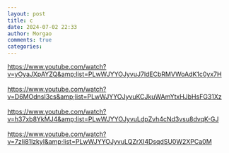 ```yaml
---
layout: post
title: c
date: 2024-07-02 22:33
author: Morgao
comments: true
categories:
---
```

https://www.youtube.com/watch?v=yOyaJXpAYZQ&amp;list=PLwWJYYOJyvuJ7ldECbRMVWoAdK1c0yx7H<br />
<br />
https://www.youtube.com/watch?v=D6MOdnsI3cs&amp;list=PLwWJYYOJyvuKCJkuWAmYtxHJbHsFG31Xz<br />
<br />
https://www.youtube.com/watch?v=h37xb8YkMJ4&amp;list=PLwWJYYOJyvuLdpZvh4cNd3vsu8dvqK-GJ<br />
<br />
https://www.youtube.com/watch?v=7zIi81lzkyI&amp;list=PLwWJYYOJyvuLQZrXI4DsqdSU0W2XPCa0M
